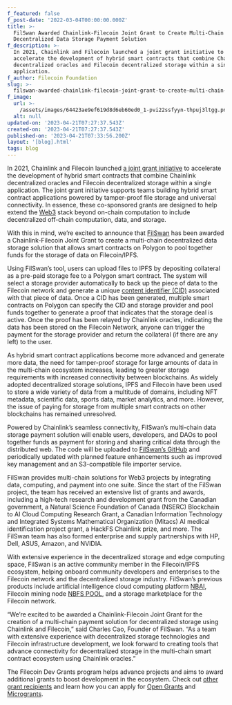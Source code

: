 ```yaml
---
f_featured: false
f_post-date: '2022-03-04T00:00:00.000Z'
title: >-
  FilSwan Awarded Chainlink-Filecoin Joint Grant to Create Multi-Chain
  Decentralized Data Storage Payment Solution
f_description: >-
  In 2021, Chainlink and Filecoin launched a joint grant initiative to
  accelerate the development of hybrid smart contracts that combine Chainlink
  decentralized oracles and Filecoin decentralized storage within a single
  application.
f_author: Filecoin Foundation
slug: >-
  filswan-awarded-chainlink-filecoin-joint-grant-to-create-multi-chain-decentralized-data-storage-payment-solution
f_image:
  url: >-
    /assets/images/64423ae9ef619d8d6eb60ed0_1-pvi22ssfyyn-thpuj3ltgg.png
  alt: null
updated-on: '2023-04-21T07:27:37.543Z'
created-on: '2023-04-21T07:27:37.543Z'
published-on: '2023-04-21T07:33:56.200Z'
layout: '[blog].html'
tags: blog
---
```


In 2021, Chainlink and Filecoin launched [a joint grant initiative](https://blog.chain.link/announcing-the-chainlink-and-filecoin-joint-grant-program/) to accelerate the development of hybrid smart contracts that combine Chainlink decentralized oracles and Filecoin decentralized storage within a single application. The joint grant initiative supports teams building hybrid smart contract applications powered by tamper-proof file storage and universal connectivity. In essence, these co-sponsored grants are designed to help extend the [Web3](https://blog.chain.link/web3/) stack beyond on-chain computation to include decentralized off-chain computation, data, and storage.

With this in mind, we’re excited to announce that [FilSwan](https://www.filswan.com/) has been awarded a Chainlink-Filecoin Joint Grant to create a multi-chain decentralized data storage solution that allows smart contracts on Polygon to pool together funds for the storage of data on Filecoin/IPFS.

Using FilSwan’s tool, users can upload files to IPFS by depositing collateral as a pre-paid storage fee to a Polygon smart contract. The system will select a storage provider automatically to back up the piece of data to the Filecoin network and generate a unique [content identifier (CID)](https://spec.filecoin.io/#section-glossary.cid) associated with that piece of data. Once a CID has been generated, multiple smart contracts on Polygon can specify the CID and storage provider and pool funds together to generate a proof that indicates that the storage deal is active. Once the proof has been relayed by Chainlink oracles, indicating the data has been stored on the Filecoin Network, anyone can trigger the payment for the storage provider and return the collateral (if there are any left) to the user.

As hybrid smart contract applications become more advanced and generate more data, the need for tamper-proof storage for large amounts of data in the multi-chain ecosystem increases, leading to greater storage requirements with increased connectivity between blockchains. As widely adopted decentralized storage solutions, IPFS and Filecoin have been used to store a wide variety of data from a multitude of domains, including NFT metadata, scientific data, sports data, market analytics, and more. However, the issue of paying for storage from multiple smart contracts on other blockchains has remained unresolved.

Powered by Chainlink’s seamless connectivity, FilSwan’s multi-chain data storage payment solution will enable users, developers, and DAOs to pool together funds as payment for storing and sharing critical data through the distributed web. The code will be uploaded to [FilSwan’s GitHub](https://github.com/filswan/) and periodically updated with planned feature enhancements such as improved key management and an S3-compatible file importer service.

FilSwan provides multi-chain solutions for Web3 projects by integrating data, computing, and payment into one suite. Since the start of the FilSwan project, the team has received an extensive list of grants and awards, including a high-tech research and development grant from the Canadian government, a Natural Science Foundation of Canada (NSERC) Blockchain to AI Cloud Computing Research Grant, a Canadian Information Technology and Integrated Systems Mathematical Organization (Mitacs) AI medical identification project grant, a HackFS Chainlink prize, and more. The FilSwan team has also formed enterprise and supply partnerships with HP, Dell, ASUS, Amazon, and NVIDIA.

With extensive experience in the decentralized storage and edge computing space, FilSwan is an active community member in the Filecoin/IPFS ecosystem, helping onboard community developers and enterprises to the Filecoin network and the decentralized storage industry. FilSwan’s previous products include artificial intelligence cloud computing platform [NBAI](https://nbai.io/), Filecoin mining node [NBFS POOL](https://nbfspool.com/#/), and a storage marketplace for the Filecoin network.

“We’re excited to be awarded a Chainlink-Filecoin Joint Grant for the creation of a multi-chain payment solution for decentralized storage using Chainlink and Filecoin,” said Charles Cao, Founder of FilSwan. “As a team with extensive experience with decentralized storage technologies and Filecoin infrastructure development, we look forward to creating tools that advance connectivity for decentralized storage in the multi-chain smart contract ecosystem using Chainlink oracles.”

The Filecoin Dev Grants program helps advance projects and aims to award additional grants to boost development in the ecosystem. Check out [other grant recipients](https://filecoinfoundation.medium.com/wave-11-dev-grant-recipients-ddc60c0b426c) and learn how you can apply for [Open Grants](https://github.com/filecoin-project/devgrants/blob/master/open-grants/README.md) and [Microgrants](https://github.com/filecoin-project/devgrants/blob/master/microgrants/microgrants.md).
